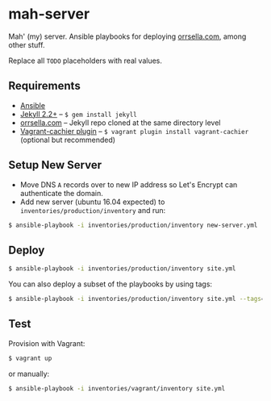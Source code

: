 # mah-server

Mah' (my) server. Ansible playbooks for deploying [orrsella.com](http://orrsella.com), among other stuff.

Replace all `TODO` placeholders with real values.

## Requirements

* [Ansible](http://www.ansible.com/)
* [Jekyll 2.2+](http://jekyllrb.com/) – `$ gem install jekyll`
* [orrsella.com](https://github.com/orrsella/orrsella.com) – Jekyll repo cloned at the same directory level
* [Vagrant-cachier plugin](https://github.com/fgrehm/vagrant-cachier) – `$ vagrant plugin install vagrant-cachier` (optional but recommended)

## Setup New Server

- Move DNS `A` records over to new IP address so Let's Encrypt can authenticate the domain.
- Add new server (ubuntu 16.04 expected) to `inventories/production/inventory` and run:

```bash
$ ansible-playbook -i inventories/production/inventory new-server.yml
```

## Deploy

```bash
$ ansible-playbook -i inventories/production/inventory site.yml
```

You can also deploy a subset of the playbooks by using tags:

```bash
$ ansible-playbook -i inventories/production/inventory site.yml --tags=jekyll,nginx
```

## Test

Provision with Vagrant:

```bash
$ vagrant up
```

or manually:

```bash
$ ansible-playbook -i inventories/vagrant/inventory site.yml
```

